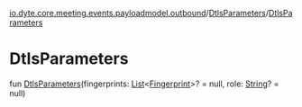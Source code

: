 [io.dyte.core.meeting.events.payloadmodel.outbound](../index.md)/[DtlsParameters](index.md)/[DtlsParameters](-dtls-parameters.md)

# DtlsParameters


fun [DtlsParameters](-dtls-parameters.md)(fingerprints: [List](https://kotlinlang.org/api/latest/jvm/stdlib/kotlin.collections/-list/index.html)&lt;[Fingerprint](../-fingerprint/index.md)&gt;? = null, role: [String](https://kotlinlang.org/api/latest/jvm/stdlib/kotlin/-string/index.html)? = null)
